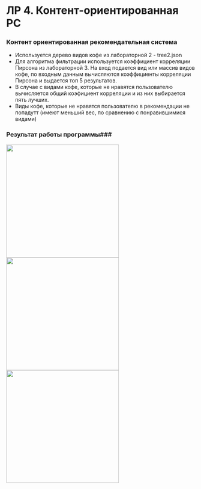 # ЛР 4. Контент-ориентированная РС



### Контент ориентированная рекомендательная система    

* Используется дерево видов кофе из лабораторной 2 - tree2.json 
* Для алгоритма фильтрации используется коэффициент корреляции Пирсона из лабораторной 3. На вход подается вид или массив видов кофе, по входным данным 
вычисляются коэффициенты корреляции Пирсона и выдается топ 5 результатов. 
* В случае с видами кофе, которые не нравятся пользователю вычисляется общий коэфициент корреляции и из них выбирается пять лучших. 
* Виды кофе, которые не нравятся пользователю в рекомендации не попадутт (имеют меньший вес, по сравнению с понравившимися видами)



### Результат работы программы###

<img src="https://i.ibb.co/QfCwwDK/image.png" width="300" />
<img src="https://i.ibb.co/bmDz5Bm/image.png" width="300" />
<img src="https://i.ibb.co/TkXFSsH/image.png" width="300" />

